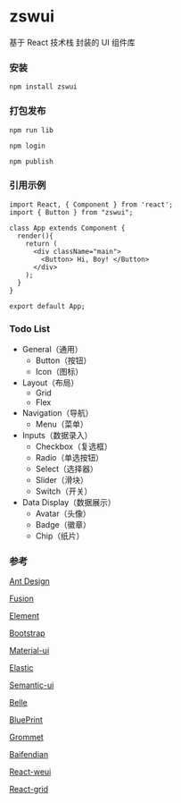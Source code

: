 # zswui
基于 React 技术栈 封装的 UI 组件库

### 安装
```
npm install zswui
```

### 打包发布

```
npm run lib

npm login

npm publish
```

### 引用示例
```
import React, { Component } from 'react';
import { Button } from "zswui";

class App extends Component {
  render(){
    return (
      <div className="main">
        <Button> Hi, Boy! </Button>
      </div>
    );
  }
}

export default App;
```

### Todo List
* General（通用）
	* Button（按钮）
	* Icon（图标）
* Layout（布局）
	* Grid
	* Flex
* Navigation（导航）
	* Menu（菜单）
* Inputs（数据录入）
	* Checkbox（复选框）
	* Radio（单选按钮）
	* Select（选择器）
	* Slider（滑块）
	* Switch（开关）
* Data Display（数据展示）
	* Avatar（头像）
	* Badge（徽章）
	* Chip（纸片）

### 参考
[Ant Design](https://ant.design/index-cn)

[Fusion](https://fusion.design/)

[Element](https://element.eleme.cn/2.0/#/zh-CN/guide/design)

[Bootstrap](https://getbootstrap.com/)

[Material-ui](https://material-ui.com/zh/)

[Elastic](https://elastic.github.io/eui/#/)

[Semantic-ui](https://react.semantic-ui.com/)

[Belle](http://nikgraf.github.io/belle/#/?_k=niiywd)

[BluePrint](https://blueprintjs.com/)

[Grommet](https://v2.grommet.io/)

[Baifendian](http://ui.baifendian.com/)

[React-weui](http://weui.github.io/react-weui/#/)

[React-grid](https://github.com/STRML/react-grid-layout)












